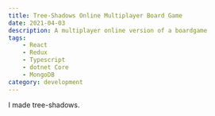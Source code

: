 ```yaml
---
title: Tree-Shadows Online Multiplayer Board Game 
date: 2021-04-03
description: A multiplayer online version of a boardgame
tags: 
    - React 
    - Redux
    - Typescript
    - dotnet Core
    - MongoDB
category: development
---
```


I made tree-shadows.

